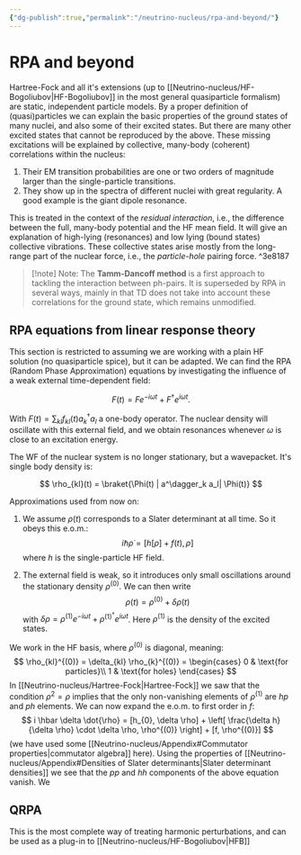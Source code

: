 ```yaml
---
{"dg-publish":true,"permalink":"/neutrino-nucleus/rpa-and-beyond/"}
---
```



# RPA and beyond
Hartree-Fock and all it's extensions (up to [[Neutrino-nucleus/HF-Bogoliubov\|HF-Bogoliubov]] in the most general quasiparticle formalism) are static, independent particle models. By a proper definition of (quasi)particles we can explain the basic properties of the ground states of many nuclei, and also some of their excited states. 
But there are many other excited states that cannot be reproduced by the above. These missing excitations will be explained by collective, many-body (coherent) correlations within the nucleus:
1. Their EM transition probabilities are one or two orders of magnitude larger than the single-particle transitions.
2. They show up in the spectra of different nuclei with great regularity. A good example is the giant dipole resonance.

This is treated in the context of the _residual interaction_, i.e., the difference between the full, many-body potential and the HF mean field. It will give an explanation of high-lying (resonances) and low lying (bound states) collective vibrations. 
These collective states arise mostly from the long-range part of the nuclear force, i.e., the _particle-hole_ pairing force. ^3e8187

>[!note] Note:
>The **Tamm-Dancoff method** is a first approach to tackling the interaction between ph-pairs. It is superseded by RPA in several ways, mainly in that TD does not take into account these correlations for the ground state, which remains unmodified.

## RPA equations from linear response theory
This section is restricted to assuming we are working with a plain HF solution (no quasiparticle spice), but it can be adapted. We can find the RPA (Random Phase Approximation) equations by investigating the influence of a weak external time-dependent field:

$$
F(t) = F e^{-i\omega t} + F^\dagger e^{i \omega t}.
$$

With $F(t) = \sum_{kl} f_{kl}(t) a^\dagger_k a_l$ a one-body operator.
The nuclear density will oscillate with this external field, and we obtain resonances whenever $\omega$ is close to an excitation energy.

The WF of the nuclear system is no longer stationary, but a wavepacket. It's single body density is:

$$
\rho_{kl}(t) = \braket{\Phi(t) | a^\dagger_k a_l| \Phi(t)}
$$

Approximations used from now on:
1. We assume $\rho(t)$ corresponds to a Slater determinant at all time. So it obeys this e.o.m.:
    $$
    i \hbar \dot{\rho} = [h[\rho] + f(t), \rho]
    $$
    where $h$ is the single-particle HF field.
	
2. The external field is weak, so it introduces only small oscillations around the stationary density $\rho^{(0)}$. We can then write
    $$
    \rho(t) = \rho^{(0)} + \delta \rho(t)
    $$
    with $\delta \rho = \rho^{(1)} e^{ -i \omega t } + \rho^{(1)^{\dagger}} e^{ i \omega t }$.  Here $\rho^{(1)}$ is the density of the excited states.

We work in the HF basis, where $\rho^{(0)}$ is diagonal, meaning:
$$
\rho_{kl}^{(0)} = \delta_{kl} \rho_{k}^{(0)} =
    \begin{cases}
      0 & \text{for particles}\\ 
      1 & \text{for holes}
    \end{cases}
$$
In [[Neutrino-nucleus/Hartree-Fock\|Hartree-Fock]] we saw that the condition $\rho^{2}=\rho$ implies that the only non-vanishing elements of $\rho^{(1)}$ are _hp_ and _ph_ elements. 
We can now expand the e.o.m. to first order in $f$:
$$
i \hbar \delta \dot{\rho} = [h_{0}, \delta \rho] + \left[ \frac{\delta h}{\delta \rho} \cdot \delta \rho, \rho^{(0)} \right] + [f, \rho^{(0)}]
$$
(we have used some [[Neutrino-nucleus/Appendix#Commutator properties\|commutator algebra]] here). Using the properties of [[Neutrino-nucleus/Appendix#Densities of Slater determinants\|Slater determinant densities]] we see that the _pp_ and _hh_ components of the above equation vanish. We 

##  QRPA
This is the most complete way of treating harmonic perturbations, and can be used as a plug-in to [[Neutrino-nucleus/HF-Bogoliubov\|HFB]]